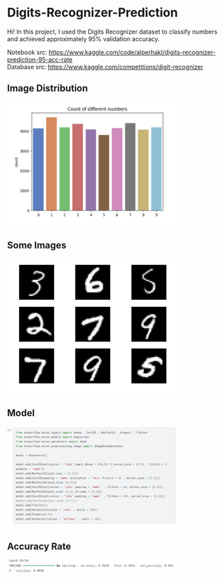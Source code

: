 # Digits-Recognizer-Prediction

Hi!
In this project, I used the Digits Recognizer dataset to classify numbers and achieved approximately 95% validation accuracy.</br>

Notebook src: https://www.kaggle.com/code/alperhakl/digits-recognizer-prediction-95-acc-rate</br>
Database src: https://www.kaggle.com/competitions/digit-recognizer</br>

## Image Distribution 
<img src="images/Ekran%20Alıntısı.JPG" alt="Ekran Alıntısı" width="400" />

## Some Images

<img src="images/Ekran%20Alıntısı2.JPG" alt="Ekran Alıntısı" width="400" />

## Model

<img src="images/Ekran%20Alıntısı3.JPG" alt="Ekran Alıntısı" width="400" />

## Accuracy Rate

<img src="images/Ekran%20Alıntısı4.JPG" alt="Ekran Alıntısı" width="400" />

